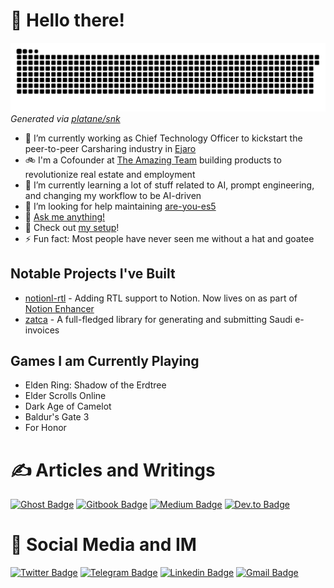 # 👋 Hello there!
<!-- General Kenobi! -->

![](https://raw.githubusercontent.com/obahareth/obahareth/output/github-contribution-grid-snake.svg)  
_Generated via [platane/snk](https://github.com/Platane/snk)_

- 🔭 I’m currently working as Chief Technology Officer to kickstart the peer-to-peer Carsharing industry in [Ejaro](https://github.com/ejaro)
- 🚲 I'm a Cofounder at [The Amazing Team](https://github.com/theamazingteam) building products to revolutionize real estate and employment
- 🌱 I’m currently learning a lot of stuff related to AI, prompt engineering, and changing my workflow to be AI-driven
- 🤔 I’m looking for help maintaining [are-you-es5](https://github.com/obahareth/are-you-es5)
- 💬 [Ask me anything!](https://github.com/obahareth/ama)
- 👀 Check out [my setup](https://github.com/obahareth/my-mac-os)!
- ⚡ Fun fact: Most people have never seen me without a hat and goatee

## Notable Projects I've Built
- [notionl-rtl](https://github.com/obahareth/notion-rtl) - Adding RTL support to Notion. Now lives on as part of [Notion Enhancer](https://github.com/notion-enhancer)
- [zatca](https://github.com/obahareth/zatca) - A full-fledged library for generating and submitting Saudi e-invoices

## Games I am Currently Playing
- Elden Ring: Shadow of the Erdtree
- Elder Scrolls Online
- Dark Age of Camelot
- Baldur's Gate 3
- For Honor

# ✍️ Articles and Writings
[![Ghost Badge](https://img.shields.io/badge/omar.engineer-obahareth?style=flat&logo=ghost&color=738A94&logoColor=white)](https://omar.engineer "Read Articles on my Website")
[![Gitbook Badge](https://img.shields.io/badge/wiki.omar.engineer-obahareth?style=flat&logo=gitbook&color=3884FF&logoColor=white)](https://wiki.omar.engineer "Visit my Wiki")
[![Medium Badge](https://img.shields.io/badge/medium.com/@obahareth-medium?style=flat&logo=medium&color=12100E&logoColor=white)](https://medium.com/@obahareth "Read my Articles on Medium")
[![Dev.to Badge](https://img.shields.io/badge/dev.to/obahareth-devto?style=flat&logo=dev.to&color=0A0A0A&logoColor=white)](https://dev.to/obahareth "Read my Articles on Dev.to")

# 🤝 Social Media and IM
[![Twitter Badge](https://img.shields.io/badge/%40o__bahareth-twitter?style=flat&color=00ABEC&logoColor=white&logo=Twitter)](https://twitter.com/intent/follow?screen_name=o_bahareth "Follow me on Twitter")
[![Telegram Badge](https://img.shields.io/badge/@obahareth-telegram?style=flat&color=2AA7DA&logoColor=white&logo=telegram)](https://t.me/obahareth "Contact on Telegram")
[![Linkedin Badge](https://img.shields.io/badge/%40obahareth-linkedin?style=flat&color=0077b5&logoColor=white&logo=linkedin)](https://www.linkedin.com/in/obahareth/ "Connect on LinkedIn")
[![Gmail Badge](https://img.shields.io/badge/omar@omar.engineer-email?style=flat&color=C5211E&logoColor=white&logo=gmail)](mailto:omar@omar.engineer "Email me")
